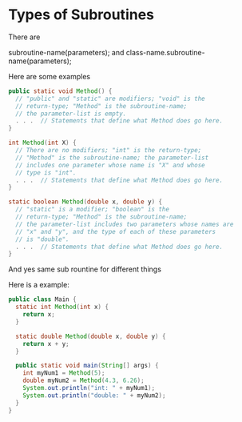 # Types of Subroutines

There are

subroutine-name(parameters);
and 
class-name.subroutine-name(parameters);

Here are some examples

```java
public static void Method() {
  // "public" and "static" are modifiers; "void" is the 
  // return-type; "Method" is the subroutine-name; 
  // the parameter-list is empty.
  . . .  // Statements that define what Method does go here.
}

int Method(int X) {
  // There are no modifiers; "int" is the return-type;
  // "Method" is the subroutine-name; the parameter-list 
  // includes one parameter whose name is "X" and whose 
  // type is "int".
  . . .  // Statements that define what Method does go here.
}

static boolean Method(double x, double y) {
  // "static" is a modifier; "boolean" is the
  // return-type; "Method" is the subroutine-name; 
  // the parameter-list includes two parameters whose names are 
  // "x" and "y", and the type of each of these parameters 
  // is "double".
  . . .  // Statements that define what Method does go here.
}
```

And yes same sub rountine for different things

Here is a example:

```java
public class Main {
  static int Method(int x) {
    return x;
  }

  static double Method(double x, double y) {
    return x + y;
  }

  public static void main(String[] args) {
    int myNum1 = Method(5);
    double myNum2 = Method(4.3, 6.26);
    System.out.println("int: " + myNum1);
    System.out.println("double: " + myNum2);
  }
}
```